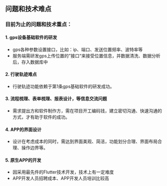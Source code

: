## 问题和技术难点


###  目前为止的问题和技术重点：

#### 1. gps设备基础软件的研发
  - gps各种参数设置接口，比如：ip、端口、发送位置频率、波特率等
  - 服务端需研发gps上传位置的”接口“来接受位置信息，并数据清洗、数据分析后，存入数据库中

#### 2. 行驶轨迹难点
  - 行驶轨迹功能依赖于第1条gps基础软件的研发成功。

#### 3. 流程梳理、表单梳理、报表设计，等信息交流问题
  - 需求提出方和软件制作方，需在项目开工编码钱，建立密切沟通、快速沟通的方式，才有助于软件的成功。

#### 4. APP的界面设计
  - 设计在考虑成本的同时，需达到界面美观、简洁，功能划分合理、界面布局合理、操作边界等。

#### 5. 原生APP的开发
  - 因采用最先件的Flutter技术开发，技术上有一定难度
  - APP开发人员招聘成本、APP开发人员培训比较高